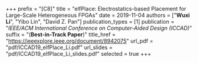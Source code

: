 +++
prefix = "[C8]"
title = "elfPlace: Electrostatics-based Placement for Large-Scale Heterogeneous FPGAs"
date = 2019-11-04
authors = ["**Wuxi Li**", "Yibo Lin", "David Z. Pan"]
publication_types = [1]
publication = "*IEEE/ACM International Conference on Computer-Aided Design (ICCAD)*"
suffix = "(**Best-in-Track Paper**)"
title_href = "https://ieeexplore.ieee.org/document/8942075"
url_pdf = "pdf/ICCAD19_elfPlace_Li.pdf"
url_slides = "pdf/ICCAD19_elfPlace_Li_slides.pdf"
selected = true
+++
